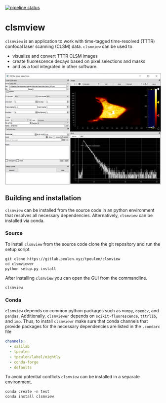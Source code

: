[![pipeline status](http://192.168.124.254:9080/tpeulen/clsmview/badges/master/pipeline.svg)](http://192.168.124.254:9080/tpeulen/clsmview/-/commits/master) 
# clsmview

``clsmview`` is an application to work with time-tagged time-resolved (TTTR) confocal laser scanning (CLSM) data. ``clsmview`` 
can be used to

 * visualize and convert TTTR CLSM images 
 * create fluorescence decays based on pixel selections and masks 
 * and as a tool integrated in other software.

![clsmview GUI][1]


## Building and installation
``clsmview`` can be installed from the source code in an python environment that
resolves all necessary dependencies. Alternatively, ``clsmview`` can be installed 
via conda.

### Source
To install ``clsmview`` from the source code clone the git repository and run the
setup script.
```commandline
git clone https://gitlab.peulen.xyz/tpeulen/clsmview
cd clsmviewer
python setup.py install
```
After installing ``clsmview`` you can open the GUI from the commandline.

```commandline
clsmview
```

### Conda
``clsmview`` depends on common python packages such as ``numpy``, ``opencv``, and ``pandas``.
Additionally, ``clsmviewer`` depends on ``scikit-fluorescence``, ``tttrlib``, and ``imp``. Thus,
to install ``clsmviewr`` make sure that conda channels that provide packages for the necessary
dependencies are listed in the ``.condarc`` file 

```yaml
channels:
  - salilab
  - tpeulen
  - tpeulen/label/nightly
  - conda-forge
  - defaults
```

To avoid potential conflicts ``clsmview`` can be installed in a separate environment. 

```commandline
conda create -n test
conda install clsmview
```


[1]: doc/gui.png "ndxplorer GUI"
